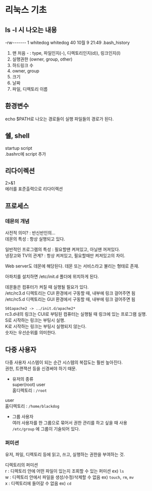 # 리눅스 기초  

## ls -l 시 나오는 내용  
-rw------- 1 whitedog whitedog   40 10월  9 21:49 .bash_history

1. 맨 처음 - : type, 파일인지(-), 디렉토리인지(d)), 링크인지(l)
1. 실행권한 (owner, group, other)
1. 하드링크 수
1. owner, group
1. 크기
1. 날짜
1. 파일, 디렉토리 이름

## 환경변수  
echo $PATH로 나오는 경로들이 실행 파일들의 경로가 된다.  

## 쉘, shell  
startup script  
.bashrc에 script 추가  

## 리다이렉션  
2>&1  
에러를 표준출력으로 리다이렉션  

## 프로세스  
### 데몬의 개념  
사전적 의미? : 반신반인의...  
데몬의 특성 : 항상 실행되고 있다.  

일반적인 프로그램의 특성 : 필요할땐 켜져있고, 아닐땐 꺼져있다.  
냉장고와 TV의 관계? : 항상 켜져있고, 필요할때만 켜져있고의 차이.  

Web server도 데몬에 해당된다. 데몬 또는 서비스라고 불리는 형태로 존재.  

아파치를 설치하면 /etc/init.d 폴더에 위치하게 된다.  

데몬들은 컴퓨터가 켜질 때 실행될 필요가 있다.  
/etc/rc3.d 디렉토리는 CUI 환경에서 구동할 때, 내부에 링크 걸어주면 됨  
/etc/rc5.d 디렉토리는 GUI 환경에서 구동할 때, 내부에 링크 걸어주면 됨  

`S01apache2 -> ../init.d/apache2*`  
rc3.d내의 링크는 CUI로 부팅된 컴퓨터는 실행될 때 링크에 있는 프로그램 실행.  
S로 시작하는 링크는 부팅시 실행.  
K로 시작하는 링크는 부팅시 실행되지 않는다.  
숫자는 우선순위를 의미한다.  

## 다중 사용자  
다중 사용자 시스템이 되는 순간 시스템의 복잡도는 훨씬 높아진다.  
권한, 트랜잭션 등을 신경써야 하기 때문.  

- 유저의 종류  
super(root) user  
홈디렉토리 : `/root`

user  
홈디렉토리 : `/home/blackdog`  

- 그룹 사용자  
여러 사용자를 한 그룹으로 묶어서 권한 관리를 하고 싶을 때 사용  
`/etc/group` 에 그룹이 기술되어 있다.  

### 퍼미션  
유저, 파일, 디렉토리 등에 읽고, 쓰고, 실행하는 권한을 부여하는 것.  

디렉토리의 퍼미션  
r : 디렉토리 안에 어떤 파일이 있는지 조회할 수 있는 퍼미션 ex) `ls`  
w : 디렉토리 안에서 파일을 생성/수정/삭제할 수 없음 ex) `touch`, `rm`, `mv`  
x : 디렉토리에 들어갈 수 없음 ex) `cd`  
